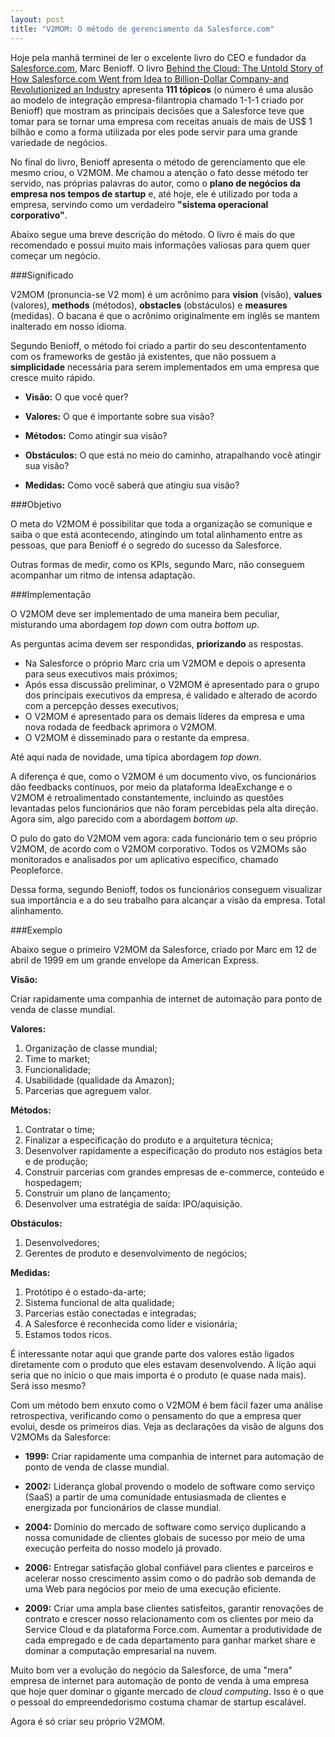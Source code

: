 ```yaml
---
layout: post
title: "V2MOM: O método de gerenciamento da Salesforce.com"
---
```


Hoje pela manhã terminei de ler o excelente livro do CEO e fundador da [Salesforce.com](htt://salesforce.com), Marc Benioff. O livro [Behind the Cloud: The Untold Story of How Salesforce.com Went from Idea to Billion-Dollar Company-and Revolutionized an Industry](http://www.amazon.com/Behind-Cloud-Salesforce-com-Billion-Dollar-Company/dp/0470521163/ref=tmm_hrd_title_0) apresenta __111 tópicos__ (o número é uma alusão ao modelo de integração empresa-filantropia chamado 1-1-1 criado por Benioff) que mostram as principais decisões que a Salesforce teve que tomar para se tornar uma empresa com receitas anuais de mais de US$ 1 bilhão e como a forma utilizada por eles pode servir para uma grande variedade de negócios.

No final do livro, Benioff apresenta o método de gerenciamento que ele mesmo criou, o V2MOM. Me chamou a atenção o fato desse método ter servido, nas próprias palavras do autor, como o __plano de negócios da empresa nos tempos de startup__ e, até hoje, ele é utilizado por toda a empresa, servindo como um verdadeiro __"sistema operacional corporativo"__.

Abaixo segue uma breve descrição do método. O livro é mais do que recomendado e possui muito mais informações valiosas para quem quer começar um negócio.

###Significado

V2MOM (pronuncia-se V2 mom) é um acrônimo para __vision__ (visão), __values__ (valores), __methods__ (métodos), __obstacles__ (obstáculos) e __measures__ (medidas). O bacana é que o acrônimo originalmente em inglês se mantem inalterado em nosso idioma.

Segundo Benioff, o método foi criado a partir do seu descontentamento com os frameworks de gestão já existentes, que não possuem a __simplicidade__ necessária para serem implementados em uma empresa que cresce muito rápido.

* __Visão:__ O que você quer?

* __Valores:__ O que é importante sobre sua visão?

* __Métodos:__ Como atingir sua visão?

* __Obstáculos:__ O que está no meio do caminho, atrapalhando você atingir sua visão?

* __Medidas:__ Como você saberá que atingiu sua visão?

###Objetivo

O meta do V2MOM é possibilitar que toda a organização se comunique e saiba o que está acontecendo, atingindo um total alinhamento entre as pessoas, que para Benioff é o segredo do sucesso da Salesforce. 

Outras formas de medir, como os KPIs, segundo Marc, não conseguem acompanhar um ritmo de intensa adaptação.

###Implementação

O V2MOM deve ser implementado de uma maneira bem peculiar, misturando uma abordagem _top down_ com outra _bottom up_.
 
As perguntas acima devem ser respondidas, __priorizando__ as respostas.

* Na Salesforce o próprio Marc cria um V2MOM e depois o apresenta para seus executivos mais próximos;
* Após essa discussão preliminar, o V2MOM é apresentado para o grupo dos principais executivos da empresa, é validado e alterado de acordo com a percepção desses executivos;
* O V2MOM é apresentado para os demais líderes da empresa e uma nova rodada de feedback aprimora o V2MOM.
* O V2MOM é disseminado para o restante da empresa.

Até aqui nada de novidade, uma típica abordagem _top down_.

A diferença é que, como o V2MOM é um documento vivo, os funcionários dão feedbacks contínuos, por meio da plataforma IdeaExchange e o V2MOM é retroalimentado constantemente, incluindo as questões levantadas pelos funcionários que não foram percebidas pela alta direção. Agora sim, algo parecido com a abordagem _bottom up_.

O pulo do gato do V2MOM vem agora: cada funcionário tem o seu próprio V2MOM, de acordo com o V2MOM corporativo. Todos os V2MOMs são monitorados e analisados por um aplicativo específico, chamado Peopleforce.

Dessa forma, segundo Benioff, todos os funcionários conseguem visualizar sua importância e a do seu trabalho para alcançar a visão da empresa. Total alinhamento.

###Exemplo

Abaixo segue o primeiro V2MOM da Salesforce, criado por Marc em 12 de abril de 1999 em um grande envelope da American Express.

__Visão:__ 

Criar rapidamente uma companhia de internet de automação para ponto de venda de classe mundial.

__Valores:__

1. Organização de classe mundial;
2. Time to market;
3. Funcionalidade;
4. Usabilidade (qualidade da Amazon);
5. Parcerias que agreguem valor.

__Métodos:__

1. Contratar o time;
2. Finalizar a especificação do produto e a arquitetura técnica;
3. Desenvolver rapidamente a especificação do produto nos estágios beta e de produção;
4. Construir parcerias com grandes empresas de e-commerce, conteúdo e hospedagem;
5. Construir um plano de lançamento;
6. Desenvolver uma estratégia de saída: IPO/aquisição.

__Obstáculos:__

1. Desenvolvedores;
2. Gerentes de produto e desenvolvimento de negócios;

__Medidas:__

1. Protótipo é o estado-da-arte;
2. Sistema funcional de alta qualidade;
3. Parcerias estão conectadas e integradas;
4. A Salesforce é reconhecida como líder e visionária;
5. Estamos todos ricos.

É interessante notar aqui que grande parte dos valores estão ligados diretamente com o produto que eles estavam desenvolvendo. A lição aqui seria que no início o que mais importa é o produto (e quase nada mais). Será isso mesmo?

Com um método bem enxuto como o V2MOM é bem fácil fazer uma análise retrospectiva, verificando como o pensamento do que a empresa quer evolui, desde os primeiros dias. Veja as declarações da visão de alguns dos V2MOMs da Salesforce:

* __1999:__ Criar rapidamente uma companhia de internet para automação de ponto de venda de classe mundial.

* __2002:__ Liderança global provendo o modelo de software como serviço (SaaS) a partir de uma comunidade entusiasmada de clientes e energizada por funcionários de classe mundial.

* __2004:__ Domínio do mercado de software como serviço duplicando a nossa comunidade de clientes globais de sucesso por meio de uma execução perfeita do nosso modelo já provado.

* __2006:__ Entregar satisfação global confiável para clientes e parceiros e acelerar nosso crescimento assim como o do padrão sob demanda de uma Web para negócios por meio de uma execução eficiente.

* __2009:__ Criar uma ampla base clientes satisfeitos, garantir renovações de contrato e crescer nosso relacionamento com os clientes por meio da Service Cloud e da plataforma Force.com. Aumentar a produtividade de cada empregado e de cada departamento para ganhar market share  e dominar a computação empresarial na nuvem.

Muito bom ver a evolução do negócio da Salesforce, de uma "mera" empresa de internet para automação de ponto de venda à uma empresa que hoje quer dominar o gigante mercado de _cloud computing_. Isso é o que o pessoal do empreendedorismo costuma chamar de startup escalável.

Agora é só criar seu próprio V2MOM.
